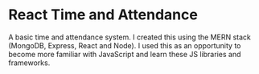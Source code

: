 ﻿# React Time and Attendance
 
 A basic time and attendance system. I created this using the MERN stack (MongoDB, Express, React and Node). I used
 this as an opportunity to become more familiar with JavaScript and learn these JS libraries and frameworks.
